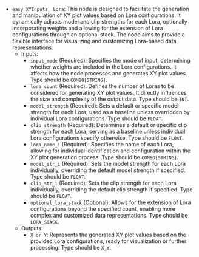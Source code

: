 - `easy XYInputs_ Lora`: This node is designed to facilitate the generation and manipulation of XY plot values based on Lora configurations. It dynamically adjusts model and clip strengths for each Lora, optionally incorporating weights and allowing for the extension of Lora configurations through an optional stack. The node aims to provide a flexible interface for visualizing and customizing Lora-based data representations.
    - Inputs:
        - `input_mode` (Required): Specifies the mode of input, determining whether weights are included in the Lora configurations. It affects how the node processes and generates XY plot values. Type should be `COMBO[STRING]`.
        - `lora_count` (Required): Defines the number of Loras to be considered for generating XY plot values. It directly influences the size and complexity of the output data. Type should be `INT`.
        - `model_strength` (Required): Sets a default or specific model strength for each Lora, used as a baseline unless overridden by individual Lora configurations. Type should be `FLOAT`.
        - `clip_strength` (Required): Determines a default or specific clip strength for each Lora, serving as a baseline unless individual Lora configurations specify otherwise. Type should be `FLOAT`.
        - `lora_name_i` (Required): Specifies the name of each Lora, allowing for individual identification and configuration within the XY plot generation process. Type should be `COMBO[STRING]`.
        - `model_str_i` (Required): Sets the model strength for each Lora individually, overriding the default model strength if specified. Type should be `FLOAT`.
        - `clip_str_i` (Required): Sets the clip strength for each Lora individually, overriding the default clip strength if specified. Type should be `FLOAT`.
        - `optional_lora_stack` (Optional): Allows for the extension of Lora configurations beyond the specified count, enabling more complex and customized data representations. Type should be `LORA_STACK`.
    - Outputs:
        - `X or Y`: Represents the generated XY plot values based on the provided Lora configurations, ready for visualization or further processing. Type should be `X_Y`.
